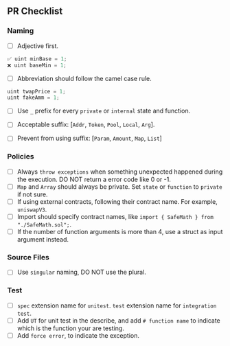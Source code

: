 ## PR Checklist
### Naming 
- [ ] Adjective first.
```javascript
✅ uint minBase = 1;  
❌ uint baseMin = 1;
```
- [ ] Abbreviation should follow the camel case rule.
```javascript
uint twapPrice = 1;
uint fakeAmm = 1;
```
- [ ] Use `_` prefix for every `private` or `internal` state and function.
- [ ] Acceptable suffix: [`Addr`, `Token`, `Pool`, `Local`, `Arg`].
- [ ] Prevent from using suffix: [`Param`, `Amount`, `Map`, `List`]
  

### Policies
- [ ] Always `throw exceptions` when something unexpected happened during the execution. DO NOT return a error code like 0 or -1.
- [ ] `Map` and `Array` should always be private. Set `state` or `function` to `private` if not sure.
- [ ] If using external contracts, following their contract name. For example, `uniswapV3`.
- [ ] Import should specify contract names, like `import { SafeMath } from "./SafeMath.sol";`.
- [ ] If the number of function arguments is more than 4, use a struct as input argument instead. 

### Source Files
- [ ] Use `singular` naming, DO NOT use the plural.


### Test
- [ ] `spec` extension name for `unitest`. `test` extension name for `integration test`.
- [ ] Add `UT` for unit test in the describe, and add `# function name` to indicate which is the function your are testing.
- [ ] Add `force error`, to indicate the exception.
